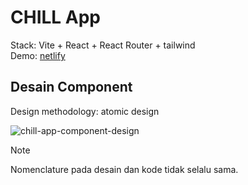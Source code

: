 # CHILL App

Stack: Vite + React + React Router + tailwind\
Demo: [netlify](https://comfy-praline-f1ac44.netlify.app/)

## Desain Component

Design methodology: atomic design  

![chill-app-component-design](https://github.com/user-attachments/assets/128886cc-8499-4efc-a933-a5b03e01bd01)

> [!NOTE]
> Nomenclature pada desain dan kode tidak selalu sama.
